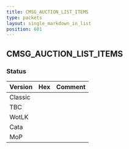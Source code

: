 ```yaml
---
title: CMSG_AUCTION_LIST_ITEMS
type: packets
layout: single_markdown_in_list
position: 601
---
```


## CMSG_AUCTION_LIST_ITEMS

### Status

Version | Hex | Comment
---------- | ---------- | ---------- 
Classic |  |  
TBC |  |  
WotLK |  |  
Cata |  |  
MoP |  |  